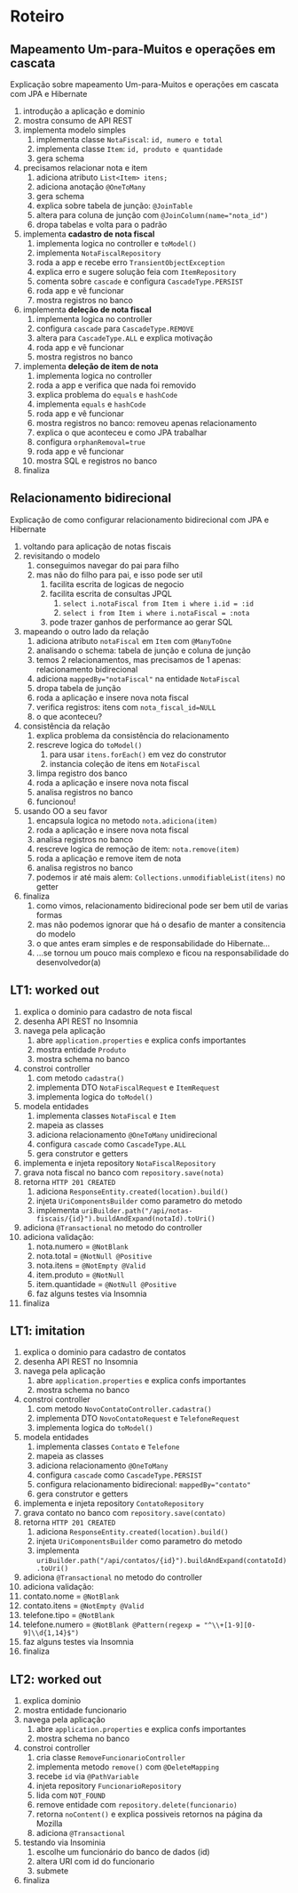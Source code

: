 # Roteiro

## Mapeamento Um-para-Muitos e operações em cascata

Explicação sobre mapeamento Um-para-Muitos e operações em cascata com JPA e Hibernate

1. introdução a aplicação e dominio
2. mostra consumo de API REST
3. implementa modelo simples
   1. implementa classe `NotaFiscal`: `id, numero e total`
   2. implementa classe `Item`: `id, produto e quantidade`
   3. gera schema
4. precisamos relacionar nota e item
   1. adiciona atributo `List<Item> itens;`
   2. adiciona anotação `@OneToMany`
   3. gera schema
   4. explica sobre tabela de junção: `@JoinTable`
   5. altera para coluna de junção com `@JoinColumn(name="nota_id")`
   6. dropa tabelas e volta para o padrão
5. implementa **cadastro de nota fiscal**
   1. implementa logica no controller e `toModel()`
   2. implementa `NotaFiscalRepository`
   3. roda a app e recebe erro `TransientObjectException`
   4. explica erro e sugere solução feia com `ItemRepository`
   5. comenta sobre `cascade` e configura `CascadeType.PERSIST`
   6. roda app e vê funcionar
   7. mostra registros no banco
6. implementa **deleção de nota fiscal**
   1. implementa logica no controller
   2. configura `cascade` para `CascadeType.REMOVE`
   3. altera para `CascadeType.ALL` e explica motivação
   4. roda app e vê funcionar 
   5. mostra registros no banco
7. implementa **deleção de item de nota**
   1. implementa logica no controller
   2. roda a app e verifica que nada foi removido
   3. explica problema do `equals` e `hashCode`
   4. implementa `equals` e `hashCode`
   5. roda app e vê funcionar
   6. mostra registros no banco: removeu apenas relacionamento
   7. explica o que aconteceu e como JPA trabalhar
   8. configura `orphanRemoval=true`
   9. roda app e vê funcionar
   10. mostra SQL e registros no banco
8. finaliza

## Relacionamento bidirecional

Explicação de como configurar relacionamento bidirecional com JPA e Hibernate

1. voltando para aplicação de notas fiscais
2. revisitando o modelo
   1. conseguimos navegar do pai para filho
   2. mas não do filho para pai, e isso pode ser util
      1. facilita escrita de logicas de negocio
      2. facilita escrita de consultas JPQL
         1. `select i.notaFiscal from Item i where i.id = :id`
         2. `select i from Item i where i.notaFiscal = :nota`
      3. pode trazer ganhos de performance ao gerar SQL
3. mapeando o outro lado da relação
   1. adiciona atributo `notaFiscal` em `Item` com `@ManyToOne`
   2. analisando o schema: tabela de junção e coluna de junção
   3. temos 2 relacionamentos, mas precisamos de 1 apenas: relacionamento bidirecional
   4. adiciona `mappedBy="notaFiscal"` na entidade `NotaFiscal`
   5. dropa tabela de junção
   6. roda a aplicação e insere nova nota fiscal
   7. verifica registros: itens com `nota_fiscal_id=NULL`
   8. o que aconteceu?
4. consistência da relação
   1. explica problema da consistência do relacionamento
   2. rescreve logica do `toModel()`
      1. para usar `itens.forEach()` em vez do construtor
      2. instancia coleção de itens em `NotaFiscal`
   3. limpa registro dos banco
   4. roda a aplicação e insere nova nota fiscal
   5. analisa registros no banco
   6. funcionou!
5. usando OO a seu favor
   1. encapsula logica no metodo `nota.adiciona(item)`
   2. roda a aplicação e insere nova nota fiscal
   3. analisa registros no banco
   4. rescreve logica de remoção de item: `nota.remove(item)`
   5. roda a aplicação e remove item de nota
   6. analisa registros no banco
   7. podemos ir até mais alem: `Collections.unmodifiableList(itens)` no getter
6. finaliza
   1. como vimos, relacionamento bidirecional pode ser bem util de varias formas
   2. mas não podemos ignorar que há o desafio de manter a consitencia do modelo
   3. o que antes eram simples e de responsabilidade do Hibernate...
   4. ...se tornou um pouco mais complexo e ficou na responsabilidade do desenvolvedor(a)

## LT1: worked out

1. explica o dominio para cadastro de nota fiscal
2. desenha API REST no Insomnia
3. navega pela aplicação
   1. abre `application.properties` e explica confs importantes
   2. mostra entidade `Produto`
   3. mostra schema no banco
4. constroi controller
   1. com metodo `cadastra()`
   2. implementa DTO `NotaFiscalRequest` e `ItemRequest`
   3. implementa logica do `toModel()`
5. modela entidades 
   1. implementa classes `NotaFiscal` e `Item`
   2. mapeia as classes
   3. adiciona relacionamento `@OneToMany` unidirecional
   4. configura `cascade` como `CascadeType.ALL`
   5. gera construtor e getters
6. implementa e injeta repository `NotaFiscalRepository`
7. grava nota fiscal no banco com `repository.save(nota)`
8. retorna `HTTP 201 CREATED`
   1. adiciona `ResponseEntity.created(location).build()`
   2. injeta `UriComponentsBuilder` como parametro do metodo
   3. implementa `uriBuilder.path("/api/notas-fiscais/{id}").buildAndExpand(notaId).toUri()`
9. adiciona `@Transactional` no metodo do controller
10. adiciona validação:
    1. nota.numero = `@NotBlank`
    2. nota.total = `@NotNull @Positive`
    3. nota.itens = `@NotEmpty @Valid`
    4. item.produto = `@NotNull`
    5. item.quantidade = `@NotNull @Positive`
    6. faz alguns testes via Insomnia
11. finaliza

## LT1: imitation

1. explica o dominio para cadastro de contatos
2. desenha API REST no Insomnia
3. navega pela aplicação
   1. abre `application.properties` e explica confs importantes
   3. mostra schema no banco
4. constroi controller
   1. com metodo `NovoContatoController.cadastra()`
   2. implementa DTO `NovoContatoRequest` e `TelefoneRequest`
   3. implementa logica do `toModel()`
5. modela entidades
   1. implementa classes `Contato` e `Telefone`
   2. mapeia as classes
   3. adiciona relacionamento `@OneToMany` 
   4. configura `cascade` como `CascadeType.PERSIST`
   5. configura relacionamento bidirecional: `mappedBy="contato"`
   6. gera construtor e getters
6. implementa e injeta repository `ContatoRepository`
7. grava contato no banco com `repository.save(contato)`
8. retorna `HTTP 201 CREATED`
   1. adiciona `ResponseEntity.created(location).build()`
   2. injeta `UriComponentsBuilder` como parametro do metodo
   3. implementa `uriBuilder.path("/api/contatos/{id}").buildAndExpand(contatoId).toUri()`
9. adiciona `@Transactional` no metodo do controller
10. adiciona validação:
11. contato.nome = `@NotBlank`
12. contato.itens = `@NotEmpty @Valid`
13. telefone.tipo = `@NotBlank`
14. telefone.numero = `@NotBlank @Pattern(regexp = "^\\+[1-9][0-9]\\d{1,14}$")`
15. faz alguns testes via Insomnia
16. finaliza

## LT2: worked out

1. explica dominio
2. mostra entidade funcionario
3. navega pela aplicação
   1. abre `application.properties` e explica confs importantes
   2. mostra schema no banco
4. constroi controller
   1. cria classe `RemoveFuncionarioController`
   2. implementa metodo `remove()` com `@DeleteMapping`
   3. recebe `id` via `@PathVariable`
   4. injeta repository `FuncionarioRepository`
   5. lida com `NOT_FOUND`
   6. remove entidade com `repository.delete(funcionario)`
   7. retorna `noContent()` e explica possiveis retornos na página da Mozilla
   8. adiciona `@Transactional`
5. testando via Insominia
   1. escolhe um funcionário do banco de dados (id)
   2. altera URI com id do funcionario
   3. submete
6. finaliza